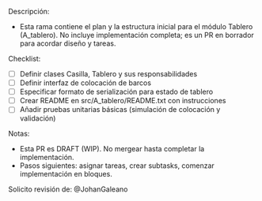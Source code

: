 Descripción:
- Esta rama contiene el plan y la estructura inicial para el módulo Tablero (A_tablero). No incluye implementación completa; es un PR en borrador para acordar diseño y tareas.

Checklist:
- [ ] Definir clases Casilla, Tablero y sus responsabilidades
- [ ] Definir interfaz de colocación de barcos
- [ ] Especificar formato de serialización para estado de tablero
- [ ] Crear README en src/A_tablero/README.txt con instrucciones
- [ ] Añadir pruebas unitarias básicas (simulación de colocación y validación)

Notas:
- Esta PR es DRAFT (WIP). No mergear hasta completar la implementación.
- Pasos siguientes: asignar tareas, crear subtasks, comenzar implementación en bloques.

Solicito revisión de: @JohanGaleano
